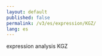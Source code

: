 ```yaml
---
layout: default
published: false
permalink: /v3/es/expression/KGZ/
lang: es
---
```


expression analysis KGZ
